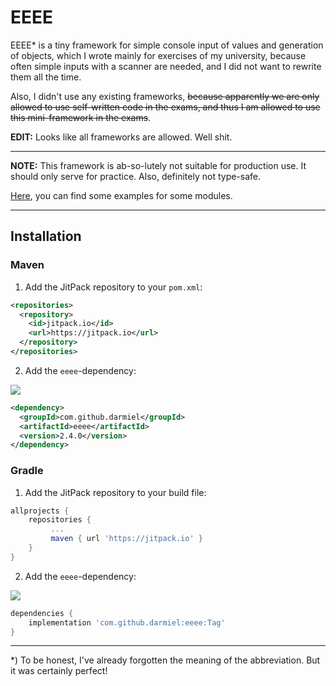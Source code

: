 # EEEE

EEEE* is a tiny framework for simple console input of values and generation of objects, which I
wrote mainly for exercises of my university, because often simple inputs with a scanner are
needed, and I did not want to rewrite them all the time.

Also, I didn't use any existing frameworks, ~~because apparently we are only allowed to use
self-written code in the exams, and thus I am allowed to use this mini-framework in the exams~~.

**EDIT:** Looks like all frameworks are allowed. Well shit.

---

**NOTE:** This framework is ab-so-lutely not suitable for production use. It should only serve for
practice. Also, definitely not type-safe.

[Here](https://github.com/darmiel/eeee/tree/main/src/main/java/example), you can find some examples for some modules.

---

## Installation

### Maven

1. Add the JitPack repository to your `pom.xml`:

```xml
<repositories>
  <repository>
    <id>jitpack.io</id>
    <url>https://jitpack.io</url>
  </repository>
</repositories>
```

2. Add the `eeee`-dependency:

[![](https://jitpack.io/v/darmiel/eeee.svg)](https://jitpack.io/#darmiel/eeee)

```xml
<dependency>
  <groupId>com.github.darmiel</groupId>
  <artifactId>eeee</artifactId>
  <version>2.4.0</version>
</dependency>
```

### Gradle

1. Add the JitPack repository to your build file:

```gradle
allprojects {
    repositories {
         ...
         maven { url 'https://jitpack.io' }
    }
}
```

2. Add the `eeee`-dependency:

[![](https://jitpack.io/v/darmiel/eeee.svg)](https://jitpack.io/#darmiel/eeee)

```gradle
dependencies {
    implementation 'com.github.darmiel:eeee:Tag'
}
```

---

*) To be honest, I've already forgotten the meaning of the abbreviation. But it was certainly
perfect!

